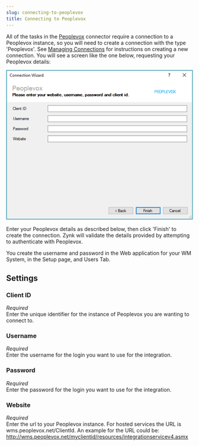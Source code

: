 ```yaml
---
slug: connecting-to-peoplevox
title: Connecting to Peoplevox
---
```


All of the tasks in the [Peoplevox](peoplevox) connector require a connection to a Peoplevox instance, so you will need to create a connection with the type 'Peoplevox'. See [Managing Connections](managing-connections) for instructions on creating a new connection. You will see a screen like the one below, requesting your Peoplevox details:

![Connecting to Peoplevox](/assets/images/peoplevox/peoplevox-connection.png)

Enter your Peoplevox details as described below, then click 'Finish' to create the connection.  Zynk will validate the details provided by attempting to authenticate with Peoplevox.

You create the username and password in the Web application for your WM System, in the Setup page, and Users Tab.

## Settings
### Client ID
_Required_  
Enter the unique identifier for the instance of Peoplevox you are wanting to connect to.

### Username
_Required_  
Enter the username for the login you want to use for the integration.

### Password
_Required_  
Enter the password for the login you want to use for the integration.

### Website
_Required_  
Enter the url to your Peoplevox instance.  For hosted services the URL is wms.peoplevox.net/ClientId.  An example for the URL could be: http://wms.peoplevox.net/myclientid/resources/integrationservicev4.asmx
